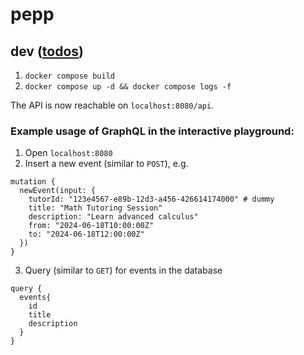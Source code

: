# pepp
## dev ([todos](https://github.com/FachschaftMathPhysInfo/pepp/issues/1))
1. `docker compose build`
2. `docker compose up -d && docker compose logs -f`

The API is now reachable on `localhost:8080/api`.

### Example usage of GraphQL in the interactive playground:
1. Open `localhost:8080`
2. Insert a new event (similar to `POST`), e.g.
```
mutation {
  newEvent(input: {
    tutorId: "123e4567-e89b-12d3-a456-426614174000" # dummy
    title: "Math Tutoring Session"
    description: "Learn advanced calculus"
    from: "2024-06-18T10:00:00Z"
    to: "2024-06-18T12:00:00Z"
  })
}
```
3. Query (similar to `GET`) for events in the database
```
query {
  events{
    id
    title
    description
  }
}
```
